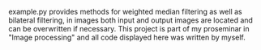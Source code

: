 example.py provides methods for weighted median filtering as well as bilateral filtering, in images both input and output images are located and can be overwritten if necessary. This project is part of my proseminar 
in "Image processing" and all code displayed here was written by myself.
